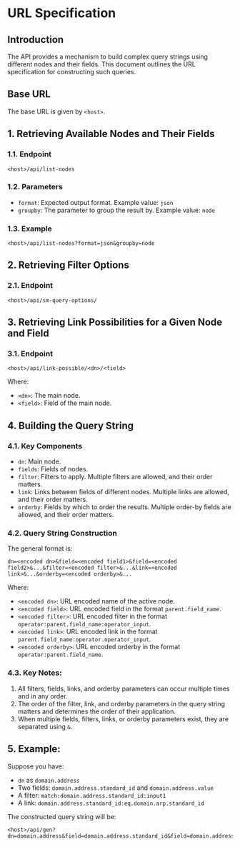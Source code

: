 # URL Specification

## Introduction

The API provides a mechanism to build complex query strings using different nodes and their fields. This document outlines the URL specification for constructing such queries.

## Base URL

The base URL is given by `<host>`.

## 1. Retrieving Available Nodes and Their Fields

### 1.1. Endpoint

```
<host>/api/list-nodes
```

### 1.2. Parameters

- `format`: Expected output format. Example value: `json`
- `groupby`: The parameter to group the result by. Example value: `node`

### 1.3. Example

```
<host>/api/list-nodes?format=json&groupby=node
```

## 2. Retrieving Filter Options

### 2.1. Endpoint

```
<host>/api/sm-query-options/
```

## 3. Retrieving Link Possibilities for a Given Node and Field

### 3.1. Endpoint

```
<host>/api/link-possible/<dn>/<field>
```

Where:
- `<dn>`: The main node.
- `<field>`: Field of the main node.

## 4. Building the Query String

### 4.1. Key Components

- `dn`: Main node.
- `fields`: Fields of nodes.
- `filter`: Filters to apply. Multiple filters are allowed, and their order matters.
- `link`: Links between fields of different nodes. Multiple links are allowed, and their order matters.
- `orderby`: Fields by which to order the results. Multiple order-by fields are allowed, and their order matters.

### 4.2. Query String Construction

The general format is:

```
dn=<encoded dn>&field=<encoded field1>&field=<encoded field2>&...&filter=<encoded filter>&...&link=<encoded link>&...&orderby=<encoded orderby>&...
```

Where:

- `<encoded dn>`: URL encoded name of the active node.
- `<encoded field>`: URL encoded field in the format `parent.field_name`.
- `<encoded filter>`: URL encoded filter in the format `operator:parent.field_name:operator_input`.
- `<encoded link>`: URL encoded link in the format `parent.field_name:operator.operator_input`.
- `<encoded orderby>`: URL encoded orderby in the format `operator:parent.field_name`.

### 4.3. Key Notes:

1. All filters, fields, links, and orderby parameters can occur multiple times and in any order.
2. The order of the filter, link, and orderby parameters in the query string matters and determines the order of their application.
3. When multiple fields, filters, links, or orderby parameters exist, they are separated using `&`.

## 5. Example:

Suppose you have:
- `dn` as `domain.address`
- Two fields: `domain.address.standard_id` and `domain.address.value`
- A filter: `match:domain.address.standard_id:input1`
- A link: `domain.address.standard_id:eq.domain.arp.standard_id`

The constructed query string will be:

```
<host>/api/gen?dn=domain.address&field=domain.address.standard_id&field=domain.address.value&filter=match:domain.address.standard_id:input1&link=domain.address.standard_id:eq.domain.arp.standard_id
```
